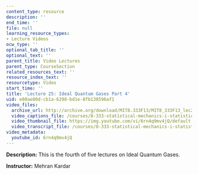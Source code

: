 ```yaml
---
content_type: resource
description: ''
end_time: ''
file: null
learning_resource_types:
- Lecture Videos
ocw_type: ''
optional_tab_title: ''
optional_text: ''
parent_title: Video Lectures
parent_type: CourseSection
related_resources_text: ''
resource_index_text: ''
resourcetype: Video
start_time: ''
title: 'Lecture 25: Ideal Quantum Gases Part 4'
uid: e08ae80d-cb1a-6298-bd1e-8fb138596af1
video_files:
  archive_url: http://archive.org/download/MIT8.333F13/MIT8_333F13_lec25_300k.mp4
  video_captions_file: /courses/8-333-statistical-mechanics-i-statistical-mechanics-of-particles-fall-2013/1596762e4d555f93a90783b94725f51d_6rn4q9mv4jQ.vtt
  video_thumbnail_file: https://img.youtube.com/vi/6rn4q9mv4jQ/default.jpg
  video_transcript_file: /courses/8-333-statistical-mechanics-i-statistical-mechanics-of-particles-fall-2013/16724724ff6aba5d4b04b38a706c1411_6rn4q9mv4jQ.pdf
video_metadata:
  youtube_id: 6rn4q9mv4jQ
---
```


**Description:** This is the fourth of five lectures on Ideal Quantum Gases.

**Instructor:** Mehran Kardar
